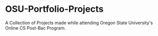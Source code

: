 # OSU-Portfolio-Projects

A Collection of Projects made while attending Oregon State University's Online CS Post-Bac Program. 
